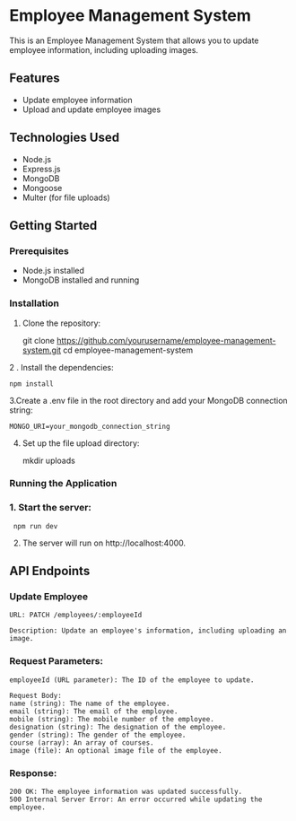 # Employee Management System

This is an Employee Management System that allows you to update employee information, including uploading images.

## Features

- Update employee information
- Upload and update employee images

## Technologies Used

- Node.js
- Express.js
- MongoDB
- Mongoose
- Multer (for file uploads)

## Getting Started

### Prerequisites

- Node.js installed
- MongoDB installed and running

### Installation

1. Clone the repository:

   git clone https://github.com/yourusername/employee-management-system.git
   cd employee-management-system

2 . Install the dependencies:

    npm install

3.Create a .env file in the root directory and add your MongoDB connection string:

    MONGO_URI=your_mongodb_connection_string

4. Set up the file upload directory:

    mkdir uploads

### Running the Application

### 1. Start the server: ### 
     npm run dev

2. The server will run on http://localhost:4000.

## API Endpoints ##
### Update Employee ###
    URL: PATCH /employees/:employeeId

    Description: Update an employee's information, including uploading an image.

### Request Parameters: ###

    employeeId (URL parameter): The ID of the employee to update.

    Request Body:
    name (string): The name of the employee.
    email (string): The email of the employee.
    mobile (string): The mobile number of the employee.
    designation (string): The designation of the employee.
    gender (string): The gender of the employee.
    course (array): An array of courses.
    image (file): An optional image file of the employee.

### Response: ###

    200 OK: The employee information was updated successfully.
    500 Internal Server Error: An error occurred while updating the employee.






